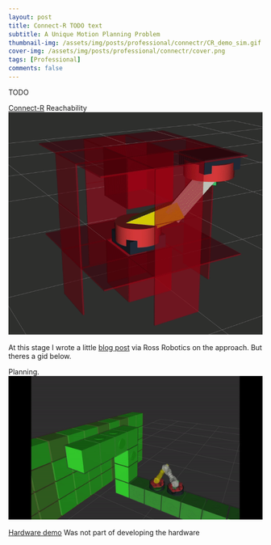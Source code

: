 ```yaml
---
layout: post
title: Connect-R TODO text
subtitle: A Unique Motion Planning Problem
thumbnail-img: /assets/img/posts/professional/connectr/CR_demo_sim.gif
cover-img: /assets/img/posts/professional/connectr/cover.png
tags: [Professional]
comments: false
---
```


TODO

[Connect-R](https://www.connect-r.co.uk/) Reachability
<img src="/assets/img/posts/professional/connectr/MTB_RM.gif" alt="">


At this stage I wrote a little [blog post](https://www.ross-robotics.co.uk/news/jumping-through-nuclear-hoops) via Ross Robotics on the approach. But theres a gid below.
<img src="/assets/img/posts/professional/connectr/fully_connected_graph.gif" alt="">

Planning.
<img src="/assets/img/posts/professional/connectr/CR_demo_sim.gif" alt="">

[Hardware demo](https://vimeo.com/569411483/25a3c2331d) Was not part of developing the hardware
